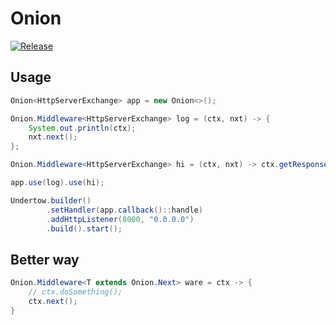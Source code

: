 # Onion

[![Release](https://jitpack.io/v/cbdyzj/onion.svg)](https://jitpack.io/#cbdyzj/onion)

## Usage

```java
Onion<HttpServerExchange> app = new Onion<>();

Onion.Middleware<HttpServerExchange> log = (ctx, nxt) -> {
    System.out.println(ctx);
    nxt.next();
};

Onion.Middleware<HttpServerExchange> hi = (ctx, nxt) -> ctx.getResponseSender().send("hi");

app.use(log).use(hi);

Undertow.builder()
        .setHandler(app.callback()::handle)
        .addHttpListener(8000, "0.0.0.0")
        .build().start();
```
## Better way

```java
Onion.Middleware<T extends Onion.Next> ware = ctx -> {
    // ctx.doSomething();
    ctx.next();
}
```

